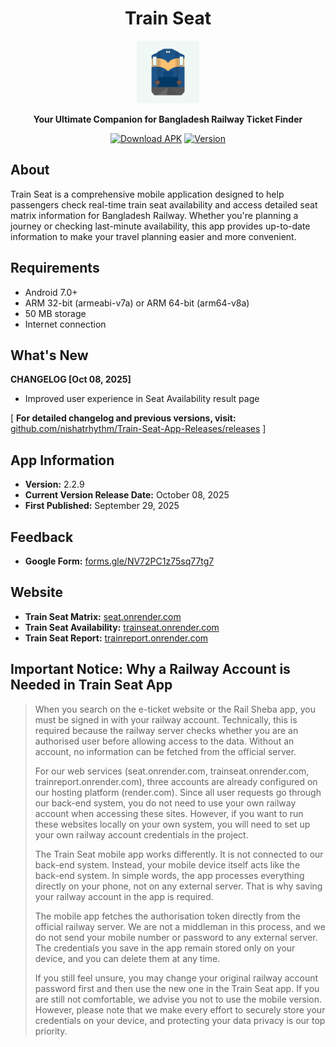 <h1 align ="center">Train Seat</h1>

<div align="center">

<img src="/icon.png" alt="Train Seat Logo" width="100" />

**Your Ultimate Companion for Bangladesh Railway Ticket Finder**

[![Download APK](https://img.shields.io/badge/Download-APK-success?style=for-the-badge&logo=android)](https://github.com/nishatrhythm/Train-Seat-App-Releases/releases/download/v2.2.9/Train_Seat.apk)
[![Version](https://img.shields.io/badge/Version-2.2.9-blue?style=for-the-badge)](https://github.com/nishatrhythm/Train-Seat-App-Releases/releases/download/v2.2.9/Train_Seat.apk)

</div>

## About

Train Seat is a comprehensive mobile application designed to help passengers check real-time train seat availability and access detailed seat matrix information for Bangladesh Railway. Whether you're planning a journey or checking last-minute availability, this app provides up-to-date information to make your travel planning easier and more convenient.

## Requirements

- Android 7.0+
- ARM 32-bit (armeabi-v7a) or ARM 64-bit (arm64-v8a)
- 50 MB storage
- Internet connection

## What's New

**CHANGELOG [Oct 08, 2025]**
- Improved user experience in Seat Availability result page

[ **For detailed changelog and previous versions, visit:** [github.com/nishatrhythm/Train-Seat-App-Releases/releases](https://github.com/nishatrhythm/Train-Seat-App-Releases/releases) ]

## App Information

- **Version:** 2.2.9
- **Current Version Release Date:** October 08, 2025
- **First Published:** September 29, 2025

## Feedback

- **Google Form:** [forms.gle/NV72PC1z75sq77tg7](https://forms.gle/NV72PC1z75sq77tg7)

## Website

- **Train Seat Matrix:** [seat.onrender.com](https://seat.onrender.com)
- **Train Seat Availability:** [trainseat.onrender.com](https://trainseat.onrender.com)
- **Train Seat Report:** [trainreport.onrender.com](https://trainreport.onrender.com)

## Important Notice: Why a Railway Account is Needed in Train Seat App

> When you search on the e-ticket website or the Rail Sheba app, you must be signed in with your railway account. Technically, this is required because the railway server checks whether you are an authorised user before allowing access to the data. Without an account, no information can be fetched from the official server.
>
> For our web services (seat.onrender.com, trainseat.onrender.com, trainreport.onrender.com), three accounts are already configured on our hosting platform (render.com). Since all user requests go through our back-end system, you do not need to use your own railway account when accessing these sites. However, if you want to run these websites locally on your own system, you will need to set up your own railway account credentials in the project.
>
> The Train Seat mobile app works differently. It is not connected to our back-end system. Instead, your mobile device itself acts like the back-end system. In simple words, the app processes everything directly on your phone, not on any external server. That is why saving your railway account in the app is required.
>
> The mobile app fetches the authorisation token directly from the official railway server. We are not a middleman in this process, and we do not send your mobile number or password to any external server. The credentials you save in the app remain stored only on your device, and you can delete them at any time.
>
> If you still feel unsure, you may change your original railway account password first and then use the new one in the Train Seat app. If you are still not comfortable, we advise you not to use the mobile version. However, please note that we make every effort to securely store your credentials on your device, and protecting your data privacy is our top priority.

</div>
